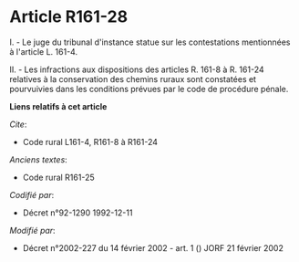 # Article R161-28

I. - Le juge du tribunal d'instance statue sur les contestations mentionnées à l'article L. 161-4.

II. - Les infractions aux dispositions des articles R. 161-8 à R. 161-24 relatives à la conservation des chemins ruraux sont
constatées et pourvuivies dans les conditions prévues par le code de procédure pénale.

**Liens relatifs à cet article**

_Cite_:

  - Code rural L161-4, R161-8 à R161-24

_Anciens textes_:

  - Code rural R161-25

_Codifié par_:

  - Décret n°92-1290 1992-12-11

_Modifié par_:

  - Décret n°2002-227 du 14 février 2002 - art. 1 () JORF 21 février 2002
